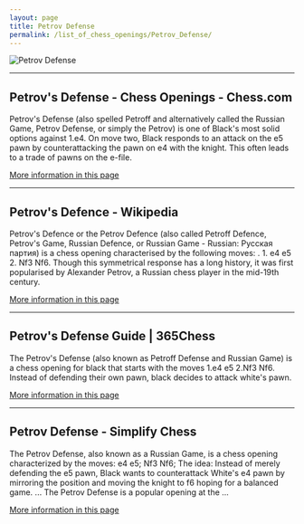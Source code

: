 ```yaml
---
layout: page
title: Petrov Defense
permalink: /list_of_chess_openings/Petrov_Defense/
---
```


![Petrov Defense](https://www.thechesswebsite.com/wp-content/uploads/2012/07/Petrov.jpg)

---

## Petrov's Defense - Chess Openings - Chess.com

Petrov's Defense (also spelled Petroff and alternatively called the Russian Game, Petrov Defense, or simply the Petrov) is one of Black's most solid options against 1.e4. On move two, Black responds to an attack on the e5 pawn by counterattacking the pawn on e4 with the knight. This often leads to a trade of pawns on the e-file.

[More information in this page](https://www.chess.com/openings/Petrovs-Defense)

---

## Petrov's Defence - Wikipedia

Petrov's Defence or the Petrov Defence (also called Petroff Defence, Petrov's Game, Russian Defence, or Russian Game - Russian: Русская партия) is a chess opening characterised by the following moves: . 1. e4 e5 2. Nf3 Nf6. Though this symmetrical response has a long history, it was first popularised by Alexander Petrov, a Russian chess player in the mid-19th century.

[More information in this page](https://en.wikipedia.org/wiki/Petrov's_Defence)

---

## Petrov's Defense Guide | 365Chess

The Petrov's Defense (also known as Petroff Defense and Russian Game) is a chess opening for black that starts with the moves 1.e4 e5 2.Nf3 Nf6. Instead of defending their own pawn, black decides to attack white's pawn.

[More information in this page](https://www.365chess.com/chess-openings/Petrovs-Defense)

---

## Petrov Defense - Simplify Chess

The Petrov Defense, also known as a Russian Game, is a chess opening characterized by the moves: e4 e5; Nf3 Nf6; The idea: Instead of merely defending the e5 pawn, Black wants to counterattack White's e4 pawn by mirroring the position and moving the knight to f6 hoping for a balanced game. ... The Petrov Defense is a popular opening at the ...

[More information in this page](https://simplifychess.com/petrov-defense/index.html)

